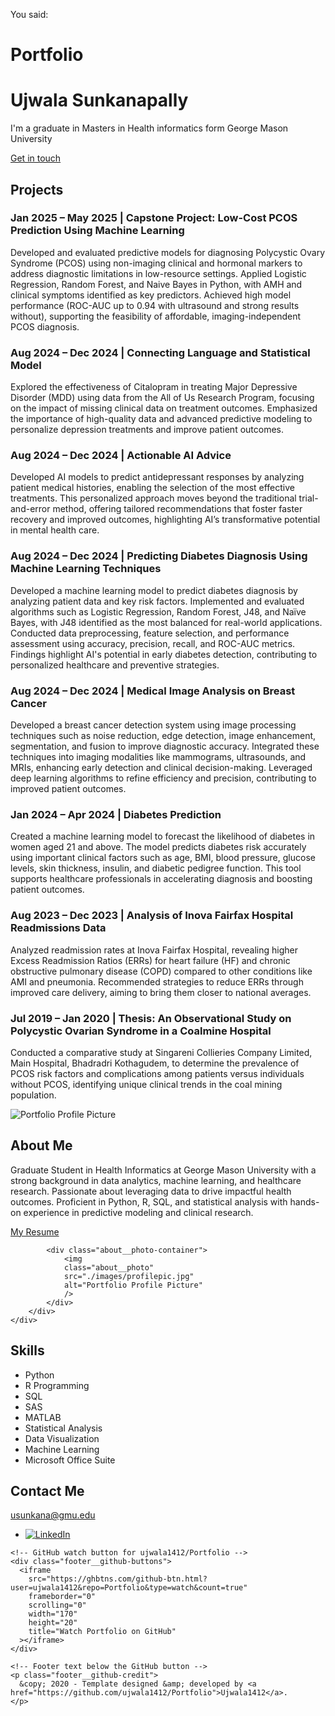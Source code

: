 You said:
# Portfolio
<div class="header__text-box row">
    <div class="header__text">
        <h1 class="heading-primary">
        <!-- Replace the following name with your name -->
        <span>Ujwala Sunkanapally</span>
        </h1>
        <!-- Put a small paragraph about yourself -->
        <p>I'm a graduate in Masters in Health informatics form George Mason University</p>
        <a href="https://github.com/ujwala1412" class="btn btn--red">Get in touch</a>
    </div>
</div>
<section class="projects" id="projects">
  <h2 class="section-title">Projects</h2>
  <div class="project-card">
    <h3>Jan 2025 – May 2025 | Capstone Project: Low-Cost PCOS Prediction Using Machine Learning</h3>
    <p>
      Developed and evaluated predictive models for diagnosing Polycystic Ovary Syndrome (PCOS) using non-imaging clinical and hormonal markers to address diagnostic limitations in low-resource settings. Applied Logistic Regression, Random Forest, and Naive Bayes in Python, with AMH and clinical symptoms identified as key predictors. Achieved high model performance (ROC-AUC up to 0.94 with ultrasound and strong results without), supporting the feasibility of affordable, imaging-independent PCOS diagnosis.
    </p>
  </div>

  <div class="project-card">
    <h3>Aug 2024 – Dec 2024 | Connecting Language and Statistical Model</h3>
    <p>
      Explored the effectiveness of Citalopram in treating Major Depressive Disorder (MDD) using data from the All of Us Research Program, focusing on the impact of missing clinical data on treatment outcomes. Emphasized the importance of high-quality data and advanced predictive modeling to personalize depression treatments and improve patient outcomes.
    </p>
  </div>

  <div class="project-card">
    <h3>Aug 2024 – Dec 2024 | Actionable AI Advice</h3>
    <p>
      Developed AI models to predict antidepressant responses by analyzing patient medical histories, enabling the selection of the most effective treatments. This personalized approach moves beyond the traditional trial-and-error method, offering tailored recommendations that foster faster recovery and improved outcomes, highlighting AI’s transformative potential in mental health care.
    </p>
  </div>

  <div class="project-card">
    <h3>Aug 2024 – Dec 2024 | Predicting Diabetes Diagnosis Using Machine Learning Techniques</h3>
    <p>
      Developed a machine learning model to predict diabetes diagnosis by analyzing patient data and key risk factors. Implemented and evaluated algorithms such as Logistic Regression, Random Forest, J48, and Naïve Bayes, with J48 identified as the most balanced for real-world applications. Conducted data preprocessing, feature selection, and performance assessment using accuracy, precision, recall, and ROC-AUC metrics. Findings highlight AI's potential in early diabetes detection, contributing to personalized healthcare and preventive strategies.
    </p>
  </div>

  <div class="project-card">
    <h3>Aug 2024 – Dec 2024 | Medical Image Analysis on Breast Cancer</h3>
    <p>
      Developed a breast cancer detection system using image processing techniques such as noise reduction, edge detection, image enhancement, segmentation, and fusion to improve diagnostic accuracy. Integrated these techniques into imaging modalities like mammograms, ultrasounds, and MRIs, enhancing early detection and clinical decision-making. Leveraged deep learning algorithms to refine efficiency and precision, contributing to improved patient outcomes.
    </p>
  </div>

  <div class="project-card">
    <h3>Jan 2024 – Apr 2024 | Diabetes Prediction</h3>
    <p>
      Created a machine learning model to forecast the likelihood of diabetes in women aged 21 and above. The model predicts diabetes risk accurately using important clinical factors such as age, BMI, blood pressure, glucose levels, skin thickness, insulin, and diabetic pedigree function. This tool supports healthcare professionals in accelerating diagnosis and boosting patient outcomes.
    </p>
  </div>

  <div class="project-card">
    <h3>Aug 2023 – Dec 2023 | Analysis of Inova Fairfax Hospital Readmissions Data</h3>
    <p>
      Analyzed readmission rates at Inova Fairfax Hospital, revealing higher Excess Readmission Ratios (ERRs) for heart failure (HF) and chronic obstructive pulmonary disease (COPD) compared to other conditions like AMI and pneumonia. Recommended strategies to reduce ERRs through improved care delivery, aiming to bring them closer to national averages.
    </p>
  </div>

  <div class="project-card">
    <h3>Jul 2019 – Jan 2020 | Thesis: An Observational Study on Polycystic Ovarian Syndrome in a Coalmine Hospital</h3>
    <p>
      Conducted a comparative study at Singareni Collieries Company Limited, Main Hospital, Bhadradri Kothagudem, to determine the prevalence of PCOS risk factors and complications among patients versus individuals without PCOS, identifying unique clinical trends in the coal mining population.
    </p>
  </div>

<img
    src="./images/profilepic.jpg"
    class="work__image"
    alt="Portfolio Profile Picture"
/>


<section class="about" id="about">
    <div class="row">
        <h2>About Me</h2>
        <div class="about__content">
            <div class="about__text">
                <p>
                Graduate Student in Health Informatics at George Mason University with a 
                strong background in data analytics, machine learning, and healthcare 
                research. Passionate about leveraging data to drive impactful health 
                outcomes. Proficient in Python, R, SQL, and statistical analysis with hands-on 
                experience in predictive modeling and clinical research.
                </p>
                <!-- Link to your resume PDF -->
                <a href="./Ujwala_Resume_final_2.pdf" class="btn" target="_blank" rel="noopener noreferrer">My Resume</a>
            </div>

            <div class="about__photo-container">
                <img
                class="about__photo"
                src="./images/profilepic.jpg"
                alt="Portfolio Profile Picture"
                />
            </div>
        </div>
    </div>
</section>


<section class="skills" id="skills">
    <div class="row">
        <h2>Skills</h2>
        <div class="skills__content">
            <ul class="skills__list">
                <li>Python</li>
                <li>R Programming</li>
                <li>SQL</li>
                <li>SAS</li>
                <li>MATLAB</li>
                <li>Statistical Analysis</li>
                <li>Data Visualization</li>
                <li>Machine Learning</li>
                <li>Microsoft Office Suite</li>
            </ul>
        </div>
    </div>
</section>

<section class="contact" id="contact">
  <div class="row">
    <h2>Contact Me</h2>
    <div class="contact__info">
      <!-- Your email as a contact button -->
      <a href="mailto:usunkana@gmu.edu" class="btn">usunkana@gmu.edu</a>
    </div>
  </div>
</section>

<footer role="contentinfo" class="footer">
  <div class="row">
    <!-- Only LinkedIn social link included -->
    <ul class="footer__social-links">
      <li class="footer__social-link-item">
        <a href="https://www.linkedin.com/in/drujwalasunkanapallyy-163679204/">
          <img src="./images/linkedin.svg" class="footer__social-image" alt="LinkedIn" />
        </a>
      </li>
    </ul>

    <!-- GitHub watch button for ujwala1412/Portfolio -->
    <div class="footer__github-buttons">
      <iframe
        src="https://ghbtns.com/github-btn.html?user=ujwala1412&repo=Portfolio&type=watch&count=true"
        frameborder="0"
        scrolling="0"
        width="170"
        height="20"
        title="Watch Portfolio on GitHub"
      ></iframe>
    </div>

    <!-- Footer text below the GitHub button -->
    <p class="footer__github-credit">
      &copy; 2020 - Template designed &amp; developed by <a href="https://github.com/ujwala1412/Portfolio">Ujwala1412</a>.
    </p>
  </div>
</footer>